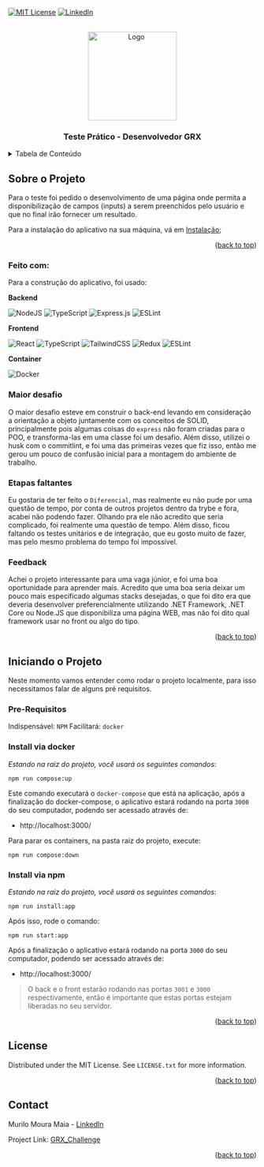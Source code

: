 <div id="top"></div>
<!--
*** Thanks for checking out the Best-README-Template. If you have a suggestion
*** that would make this better, please fork the repo and create a pull request
*** or simply open an issue with the tag "enhancement".
*** Don't forget to give the project a star!
*** Thanks again! Now go create something AMAZING! :D
-->



<!-- PROJECT SHIELDS -->
<!--
*** I'm using markdown "reference style" links for readability.
*** Reference links are enclosed in brackets [ ] instead of parentheses ( ).
*** See the bottom of this document for the declaration of the reference variables
*** for contributors-url, forks-url, etc. This is an optional, concise syntax you may use.
*** https://www.markdownguide.org/basic-syntax/#reference-style-links
-->
[![MIT License][license-shield]][license-url]
[![LinkedIn][linkedin-shield]][linkedin-url]



<!-- PROJECT LOGO -->
<br />
<div align="center">
  <a href="http://www.grxsolucoes.com.br/">
    <img src="http://www.grxsolucoes.com.br/wa_images/white_logo_transparent_background.png" alt="Logo" width="180" height="180">
  </a>

  <h3 align="center">Teste Prático - Desenvolvedor GRX</h3>
</div>


<!-- TABLE OF CONTENTS -->
<details>
  <summary>Tabela de Conteúdo</summary>
  <ol>
    <li>
      <a href="#sobre-o-projeto">Sobre o Projeto</a>
      <ul>
        <li><a href="#feito-com">Feito Com</a></li>
        <li><a href="#maior-desafio">Maior desafio</a></li>
        <li><a href="#etapas-faltantes">Etapas faltantes</a></li>
        <li><a href="#feedback">Etapas faltantes</a></li>
      </ul>
    </li>
    <li>
      <a href="#iniciando-o-projeto">Iniciando o Projeto</a>
      <ul>
        <li><a href="#pre-requisitos">Pre-Requisitos</a></li>
        <li><a href="#install-com-docker">Instalação via Docker</a></li>
        <li><a href="#install-com-npm">Instalação via NPM</a></li>
      </ul>
    </li>
    <li><a href="#license">License</a></li>
    <li><a href="#contact">Contact</a></li>
  </ol>
</details>



<!-- ABOUT THE PROJECT -->
## Sobre o Projeto

Para o teste foi pedido o desenvolvimento de uma página onde permita a disponibilização de campos (inputs) a serem preenchidos pelo usuário e que no final irão fornecer um resultado.

Para a instalação do aplicativo na sua máquina, vá em [Instalação](#iniciando-o-projeto);

<p align="right">(<a href="#top">back to top</a>)</p>



### Feito com:

Para a construção do aplicativo, foi usado:


**Backend**

![NodeJS](https://img.shields.io/badge/node.js-6DA55F?style=for-the-badge&logo=node.js&logoColor=white) ![TypeScript](https://img.shields.io/badge/typescript-%23007ACC.svg?style=for-the-badge&logo=typescript&logoColor=white) ![Express.js](https://img.shields.io/badge/express.js-%23404d59.svg?style=for-the-badge&logo=express&logoColor=%2361DAFB) ![ESLint](https://img.shields.io/badge/ESLint-4B3263?style=for-the-badge&logo=eslint&logoColor=white)

**Frontend**

![React](https://img.shields.io/badge/react-%2320232a.svg?style=for-the-badge&logo=react&logoColor=%2361DAFB) ![TypeScript](https://img.shields.io/badge/typescript-%23007ACC.svg?style=for-the-badge&logo=typescript&logoColor=white) ![TailwindCSS](https://img.shields.io/badge/tailwindcss-%2338B2AC.svg?style=for-the-badge&logo=tailwind-css&logoColor=white) ![Redux](https://img.shields.io/badge/redux-%23593d88.svg?style=for-the-badge&logo=redux&logoColor=white) ![ESLint](https://img.shields.io/badge/ESLint-4B3263?style=for-the-badge&logo=eslint&logoColor=white)


**Container**

![Docker](https://img.shields.io/badge/docker-%230db7ed.svg?style=for-the-badge&logo=docker&logoColor=white)

### Maior desafio

O maior desafio esteve em construir o back-end levando em consideração a orientação a objeto juntamente com os conceitos de SOLID, principalmente pois algumas coisas do `express` não foram criadas para o POO, e transforma-las em uma classe foi um desafio. Além disso, utilizei o husk com o commitlint, e foi uma das primeiras vezes que fiz isso, então me gerou um pouco de confusão inicial para a montagem do ambiente de trabalho.

### Etapas faltantes

Eu gostaria de ter feito o `Diferencial`, mas realmente eu não pude por uma questão de tempo, por conta de outros projetos dentro da trybe e fora, acabei não podendo fazer. Olhando pra ele não acredito que seria complicado, foi realmente uma questão de tempo. Além disso, ficou faltando os testes unitários e de integração, que eu gosto muito de fazer, mas pelo mesmo problema do tempo foi impossível.

### Feedback

Achei o projeto interessante para uma vaga júnior, e foi uma boa oportunidade para aprender mais. Acredito que uma boa seria deixar um pouco mais especificado algumas stacks desejadas, o que foi dito era que deveria desenvolver preferencialmente utilizando .NET Framework, .NET Core ou Node.JS que disponibiliza uma página WEB, mas não foi dito qual framework usar no front ou algo do tipo.


<p align="right">(<a href="#top">back to top</a>)</p>



<!-- GETTING STARTED -->
## Iniciando o Projeto

Neste momento vamos entender como rodar o projeto localmente, para isso necessitamos falar de alguns pré requisitos.

### Pre-Requisitos

Indispensável: `NPM`
Facilitará: `docker`

### Install via docker

_Estando na raiz do projeto, você usará os seguintes comandos_:

```shell
npm run compose:up
```

Este comando executará o `docker-compose` que está na aplicação, após a finalização do docker-compose, o aplicativo estará rodando na porta `3000` do seu computador, podendo ser acessado através de:
* http://localhost:3000/

Para parar os containers, na pasta raiz do projeto, execute:

```shell
npm run compose:down
```

### Install via npm

_Estando na raiz do projeto, você usará os seguintes comandos_:

```shell
npm run install:app
```

Após isso, rode o comando:

```shell
npm run start:app
```

Após a finalização o aplicativo estará rodando na porta `3000` do seu computador, podendo ser acessado através de:
* http://localhost:3000/

> O back e o front estarão rodando nas portas `3001` e `3000` respectivamente, então é importante que estas portas estejam liberadas no seu servidor.



<p align="right">(<a href="#top">back to top</a>)</p>

<!-- LICENSE -->
## License

Distributed under the MIT License. See `LICENSE.txt` for more information.

<p align="right">(<a href="#top">back to top</a>)</p>



<!-- CONTACT -->
## Contact

Murilo Moura Maia - [LinkedIn](https://www.linkedin.com/in/murilommaia)

Project Link: [GRX_Challenge](https://github.com/muriloommaia/grx-challenge)

<p align="right">(<a href="#top">back to top</a>)</p>



<!-- MARKDOWN LINKS & IMAGES -->
<!-- https://www.markdownguide.org/basic-syntax/#reference-style-links -->
[license-shield]: https://img.shields.io/github/license/othneildrew/Best-README-Template.svg?style=for-the-badge
[license-url]: https://github.com/muriloommaia/crud-guru/blob/main/LICENSE
[linkedin-shield]: https://img.shields.io/badge/-LinkedIn-black.svg?style=for-the-badge&logo=linkedin&colorB=555
[linkedin-url]: https://www.linkedin.com/in/murilommaia
[product-screenshot]: images/screenshot.png
